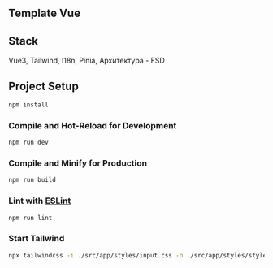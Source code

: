 ## Template Vue

## Stack

Vue3,
Tailwind,
I18n,
Pinia,
Архитектура - FSD

## Project Setup

```sh
npm install
```

### Compile and Hot-Reload for Development

```sh
npm run dev
```

### Compile and Minify for Production

```sh
npm run build
```

### Lint with [ESLint](https://eslint.org/)

```sh
npm run lint
```

### Start Tailwind

```sh
npx tailwindcss -i ./src/app/styles/input.css -o ./src/app/styles/styles.css --watch

```